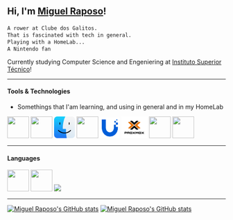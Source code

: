 ## Hi, I'm [Miguel Raposo](https://www.github.com/migpovrap)!
    A rower at Clube dos Galitos. 
    That is fascinated with tech in general.
    Playing with a HomeLab...
    A Nintendo fan
Currently studying Computer Science and Engeniering at [Instituto Superior Técnico](https://fenix.tecnico.ulisboa.pt/cursos/leic-t)!

---
#### Tools & Technologies
* Somethings that I'am learning, and using in general and in my HomeLab


<img src="https://cdn.jsdelivr.net/gh/devicons/devicon@latest/icons/docker/docker-original-wordmark.svg" width="50" height="50"/> <img src="https://cdn.jsdelivr.net/gh/devicons/devicon@latest/icons/linux/linux-original.svg" width="50" height="50" /> <img src="macos.svg" width="48" height="50" /> <img src="https://cdn.jsdelivr.net/gh/devicons/devicon@latest/icons/android/android-plain.svg" width="50" height="50"/> <img src="unifi.svg" width="45" height="48"/> <img src="./proxmox-logo-stacked-color.svg" width="60" height="50" /> <img src="https://cdn.jsdelivr.net/gh/devicons/devicon@latest/icons/towergit/towergit-original.svg" width="50" height="50" /> <img src="https://cdn.jsdelivr.net/gh/devicons/devicon@latest/icons/git/git-original.svg" width="50" height="50" />

---

#### Languages

<img src="https://cdn.jsdelivr.net/gh/devicons/devicon@latest/icons/c/c-original.svg" width="50" height="50"/> <img src="https://cdn.jsdelivr.net/gh/devicons/devicon@latest/icons/python/python-original.svg" width="50" height="50" /> <img src="https://cdn.jsdelivr.net/gh/devicons/devicon@latest/icons/java/java-original.svg" />

---

[![Miguel Raposo's GitHub stats](https://github-readme-status-migpovrap.vercel.app/api?username=migpovrap&show_icons=true&theme=dark#gh-dark-mode-only)](https://github.com/migpovrap/github-readme-stats#gh-dark-mode-only)
[![Miguel Raposo's GitHub stats](https://github-readme-status-migpovrap.vercel.app/api?username=migpovrap&show_icons=true&theme=default#gh-light-mode-only)](https://github.com/migpovrap/github-readme-stats#gh-light-mode-only)
